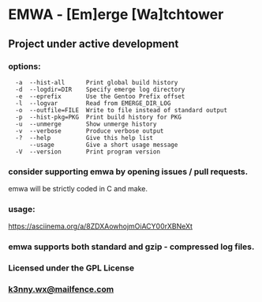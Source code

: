 # EMWA  -  [Em]erge [Wa]tchtower

## Project under active development

### options:
      -a  --hist-all      Print global build history
      -d  --logdir=DIR    Specify emerge log directory
      -e  --eprefix       Use the Gentoo Prefix offset
      -l  --logvar        Read from EMERGE_DIR_LOG
      -o  --outfile=FILE  Write to file instead of standard output
      -p  --hist-pkg=PKG  Print build history for PKG
      -u  --unmerge       Show unmerge history
      -v  --verbose       Produce verbose output
      -?  --help          Give this help list
          --usage         Give a short usage message
      -V  --version       Print program version

### consider supporting emwa by opening issues / pull requests.
emwa will be strictly coded in C and make.

### usage:
https://asciinema.org/a/8ZDXAowhojmOiACY00rXBNeXt

### emwa supports both standard and gzip - compressed log files.

### Licensed under the GPL License

### <k3nny.wx@mailfence.com>

